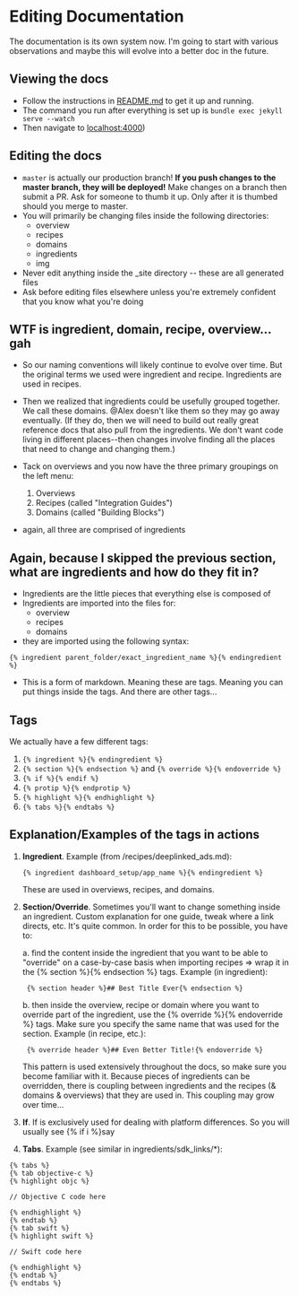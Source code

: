 Editing Documentation
=====================

The documentation is its own system now. I'm going to start with various observations and maybe this will evolve into a better doc in the future.

## Viewing the docs

* Follow the instructions in [README.md](https://github.com/BranchMetrics/documentation/blob/master/README.md) to get it up and running. 
* The command you run after everything is set up is `bundle exec jekyll serve --watch`
* Then navigate to [localhost:4000](localhost:4000))


## Editing the docs

* `master` is actually our production branch! **If you push changes to the master branch, they will be deployed!** Make changes on a branch then submit a PR. Ask for someone to thumb it up. Only after it is thumbed should you merge to master.
* You will primarily be changing files inside the following directories:
	*  overview
	*  recipes
	*  domains
	*  ingredients
	*  img
* Never edit anything inside the _site directory -- these are all generated files
* Ask before editing files elsewhere unless you're extremely confident that you know what you're doing


## WTF is ingredient, domain, recipe, overview... gah

* So our naming conventions will likely continue to evolve over time. But the original terms we used were ingredient and recipe. Ingredients are used in recipes.
* Then we realized that ingredients could be usefully grouped together. We call these domains. @Alex doesn't like them so they may go away eventually. (If they do, then we will need to build out really great reference docs that also pull from the ingredients. We don't want code living in different places--then changes involve finding all the places that need to change and changing them.)
* Tack on overviews and you now have the three primary groupings on the left menu:

	1. Overviews
	2. Recipes (called "Integration Guides")
	3. Domains (called "Building Blocks")

* again, all three are comprised of ingredients


## Again, because I skipped the previous section, what are ingredients and how do they fit in? 

* Ingredients are the little pieces that everything else is composed of
* Ingredients are imported into the files for:
	* overview
	* recipes
	* domains
* they are imported using the following syntax:

```
{% ingredient parent_folder/exact_ingredient_name %}{% endingredient %}
```
* This is a form of markdown. Meaning these are tags. Meaning you can put things inside the tags. And there are other tags...


## Tags

We actually have a few different tags:

1. `{% ingredient %}{% endingredient %}`
2. `{% section %}{% endsection %}` and `{% override %}{% endoverride %}`
3. `{% if %}{% endif %}`
4. `{% protip %}{% endprotip %}`
5. `{% highlight %}{% endhighlight %}`
6. `{% tabs %}{% endtabs %}`


## Explanation/Examples of the tags in actions

1. **Ingredient**. Example (from /recipes/deeplinked_ads.md):

	```
	{% ingredient dashboard_setup/app_name %}{% endingredient %}
	```
	
	These are used in overviews, recipes, and domains.


2. **Section/Override**. Sometimes you'll want to change something inside an ingredient. Custom explanation for one guide, tweak where a link directs, etc. It's quite common. In order for this to be possible, you have to:

	a. find the content inside the ingredient that you want to be able to "override" on a case-by-case basis when importing recipes => wrap it in the {% section %}{% endsection %} tags. Example (in ingredient):
	
		{% section header %}## Best Title Ever{% endsection %}
		
	b. then inside the overview, recipe or domain where you want to override part of the ingredient, use the {% override %}{% endoverride %} tags. Make sure you specify the same name that was used for the section. Example (in recipe, etc.):
	
		{% override header %}## Even Better Title!{% endoverride %}

	This pattern is used extensively throughout the docs, so make sure you become familiar with it. Because pieces of ingredients can be overridden, there is coupling between ingredients and the recipes (& domains & overviews) that they are used in. This coupling may grow over time...
	
3. **If**. If is exclusively used for dealing with platform differences. So you will usually see {% if i %}say 

6. **Tabs**. Example (see similar in ingredients/sdk_links/*):

```
{% tabs %}
{% tab objective-c %}
{% highlight objc %}

// Objective C code here

{% endhighlight %}
{% endtab %}
{% tab swift %}
{% highlight swift %}

// Swift code here

{% endhighlight %}
{% endtab %}
{% endtabs %}
```